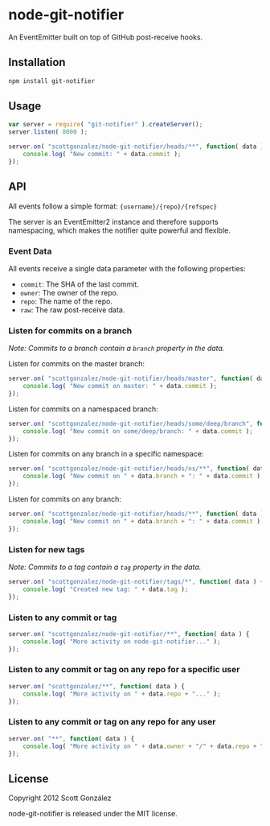 # node-git-notifier

An EventEmitter built on top of GitHub post-receive hooks.

## Installation

```sh
npm install git-notifier
```

## Usage

```js
var server = require( "git-notifier" ).createServer();
server.listen( 8000 );

server.on( "scottgonzalez/node-git-notifier/heads/**", function( data ) {
	console.log( "New commit: " + data.commit );
});
```

## API

All events follow a simple format: `{username}/{repo}/{refspec}`

The server is an EventEmitter2 instance and therefore supports namespacing,
which makes the notifier quite powerful and flexible.

### Event Data

All events receive a single data parameter with the following properties:

* `commit`: The SHA of the last commit.
* `owner`: The owner of the repo.
* `repo`: The name of the repo.
* `raw`: The raw post-receive data.

### Listen for commits on a branch

*Note: Commits to a branch contain a `branch` property in the data.*

Listen for commits on the master branch:

```js
server.on( "scottgonzalez/node-git-notifier/heads/master", function( data ) {
	console.log( "New commit on master: " + data.commit );
});
```

Listen for commits on a namespaced branch:

```js
server.on( "scottgonzalez/node-git-notifier/heads/some/deep/branch", function( data ) {
	console.log( "New commit on some/deep/branch: " + data.commit );
});
```

Listen for commits on any branch in a specific namespace:

```js
server.on( "scottgonzalez/node-git-notifier/heads/ns/**", function( data ) {
	console.log( "New commit on " + data.branch + ": " + data.commit );
});
```

Listen for commits on any branch:

```js
server.on( "scottgonzalez/node-git-notifier/heads/**", function( data ) {
	console.log( "New commit on " + data.branch + ": " + data.commit );
});
```

### Listen for new tags

*Note: Commits to a tag contain a `tag` property in the data.*

```js
server.on( "scottgonzalez/node-git-notifier/tags/*", function( data ) {
	console.log( "Created new tag: " + data.tag );
});
```

### Listen to any commit or tag

```js
server.on( "scottgonzalez/node-git-notifier/**", function( data ) {
	console.log( "More activity on node-git-notifier..." );
});
```

### Listen to any commit or tag on any repo for a specific user

```js
server.on( "scottgonzalez/**", function( data ) {
	console.log( "More activity on " + data.repo + "..." );
});
```

### Listen to any commit or tag on any repo for any user

```js
server.on( "**", function( data ) {
	console.log( "More activity on " + data.owner + "/" + data.repo + "..." );
});
```

## License

Copyright 2012 Scott González

node-git-notifier is released under the MIT license.